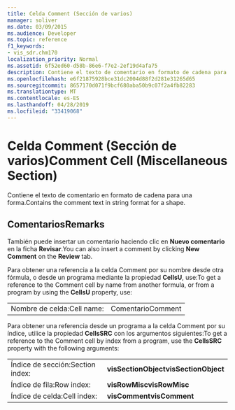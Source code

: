 ```yaml
---
title: Celda Comment (Sección de varios)
manager: soliver
ms.date: 03/09/2015
ms.audience: Developer
ms.topic: reference
f1_keywords:
- vis_sdr.chm170
localization_priority: Normal
ms.assetid: 6f52ed60-d58b-86e6-f7e2-2ef19d4afa75
description: Contiene el texto de comentario en formato de cadena para una forma.
ms.openlocfilehash: e6f21875928bce31dc2004d88f2d281e31265d65
ms.sourcegitcommit: 8657170d071f9bcf680aba50b9c07f2a4fb82283
ms.translationtype: MT
ms.contentlocale: es-ES
ms.lasthandoff: 04/28/2019
ms.locfileid: "33419068"
---
```

# <a name="comment-cell-miscellaneous-section"></a><span data-ttu-id="4584c-103">Celda Comment (Sección de varios)</span><span class="sxs-lookup"><span data-stu-id="4584c-103">Comment Cell (Miscellaneous Section)</span></span>

<span data-ttu-id="4584c-104">Contiene el texto de comentario en formato de cadena para una forma.</span><span class="sxs-lookup"><span data-stu-id="4584c-104">Contains the comment text in string format for a shape.</span></span>
  
## <a name="remarks"></a><span data-ttu-id="4584c-105">Comentarios</span><span class="sxs-lookup"><span data-stu-id="4584c-105">Remarks</span></span>

<span data-ttu-id="4584c-106">También puede insertar un comentario haciendo clic en **Nuevo comentario** en la ficha **Revisar**.</span><span class="sxs-lookup"><span data-stu-id="4584c-106">You can also insert a comment by clicking **New Comment** on the **Review** tab.</span></span> 
  
<span data-ttu-id="4584c-107">Para obtener una referencia a la celda Comment por su nombre desde otra fórmula, o desde un programa mediante la propiedad
 **CellsU**, use:</span><span class="sxs-lookup"><span data-stu-id="4584c-107">To get a reference to the Comment cell by name from another formula, or from a program by using the **CellsU** property, use:</span></span> 
  
|||
|:-----|:-----|
|<span data-ttu-id="4584c-108">Nombre de celda:</span><span class="sxs-lookup"><span data-stu-id="4584c-108">Cell name:</span></span>  <br/> |<span data-ttu-id="4584c-109">Comentario</span><span class="sxs-lookup"><span data-stu-id="4584c-109">Comment</span></span>  <br/> |
   
<span data-ttu-id="4584c-110">Para obtener una referencia desde un programa a la celda Comment por su índice, utilice la propiedad **CellsSRC** con los argumentos siguientes:</span><span class="sxs-lookup"><span data-stu-id="4584c-110">To get a reference to the Comment cell by index from a program, use the **CellsSRC** property with the following arguments:</span></span> 
  
|||
|:-----|:-----|
|<span data-ttu-id="4584c-111">Índice de sección:</span><span class="sxs-lookup"><span data-stu-id="4584c-111">Section index:</span></span>  <br/> |<span data-ttu-id="4584c-112">**visSectionObject**</span><span class="sxs-lookup"><span data-stu-id="4584c-112">**visSectionObject**</span></span> <br/> |
|<span data-ttu-id="4584c-113">Índice de fila:</span><span class="sxs-lookup"><span data-stu-id="4584c-113">Row index:</span></span>  <br/> |<span data-ttu-id="4584c-114">**visRowMisc**</span><span class="sxs-lookup"><span data-stu-id="4584c-114">**visRowMisc**</span></span> <br/> |
|<span data-ttu-id="4584c-115">Índice de celda:</span><span class="sxs-lookup"><span data-stu-id="4584c-115">Cell index:</span></span>  <br/> |<span data-ttu-id="4584c-116">**visComment**</span><span class="sxs-lookup"><span data-stu-id="4584c-116">**visComment**</span></span> <br/> |
   

